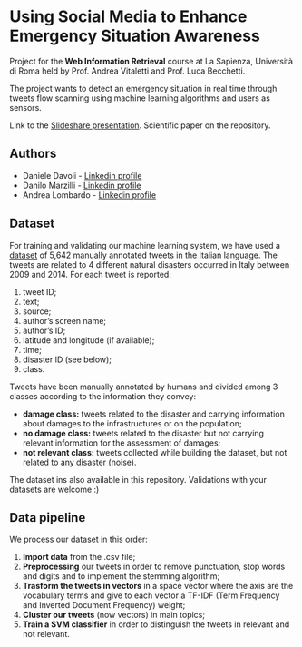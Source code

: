 # Using Social Media to Enhance Emergency Situation Awareness
Project for the **Web Information Retrieval** course at La Sapienza, Università di Roma held by Prof. Andrea Vitaletti and Prof. Luca Becchetti.

The project wants to detect an emergency situation in real time through tweets flow scanning using machine learning algorithms and users as sensors.

Link to the [Slideshare presentation](https://www.slideshare.net/DanieleDavoli/using-social-media-to-enhance-emergency-situation-awareness/DanieleDavoli/using-social-media-to-enhance-emergency-situation-awareness). Scientific paper on the repository.

## Authors
- Daniele Davoli - [Linkedin profile](https://www.linkedin.com/in/danieledavoli/)
- Danilo Marzilli - [Linkedin profile](https://www.linkedin.com/in/danilomarzilli/)
- Andrea Lombardo - [Linkedin profile](https://www.linkedin.com/in/andrea-lombardo-2103ba15a/)

## Dataset
For training and validating our machine learning system, we have used a [dataset](http://socialsensing.it/en/datasets) of 5,642 manually annotated tweets in the Italian language.
The tweets are related to 4 different natural disasters occurred in Italy between 2009 and 2014. For each tweet is reported:

1. tweet ID;
2. text;
3. source;
4. author’s screen name;
5. author’s ID;
6. latitude and longitude (if available);
7. time;
8. disaster ID (see below);
9. class.

Tweets have been manually annotated by humans and divided among 3 classes according to the information they convey:

- **damage class:** tweets related to the disaster and carrying information about damages to the infrastructures or on the population;
- **no damage class:** tweets related to the disaster but not carrying relevant information for the assessment of damages;
- **not relevant class:** tweets collected while building the dataset, but not related to any disaster (noise).

The dataset ins also available in this repository. Validations with your datasets are welcome :)

## Data pipeline
We process our dataset in this order:
1. **Import data** from the .csv file;
2. **Preprocessing** our tweets in order to remove punctuation, stop words and digits and to implement the stemming algorithm;
3. **Trasform the tweets in vectors** in a space vector where the axis are the vocabulary terms and give to each vector a TF-IDF (Term Frequency and Inverted Document Frequency) weight;
4. **Cluster our tweets** (now vectors) in main topics;
5. **Train a SVM classifier** in order to distinguish the tweets in relevant and not relevant.
